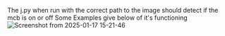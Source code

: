 The j.py when run with the correct path to the image should detect if the mcb is on or off 
Some Examples give below of it's functioning ![Screenshot from 2025-01-17 15-21-46](https://github.com/user-attachments/assets/28479f6c-230f-41b1-8e1e-2e435bf4ef74)
